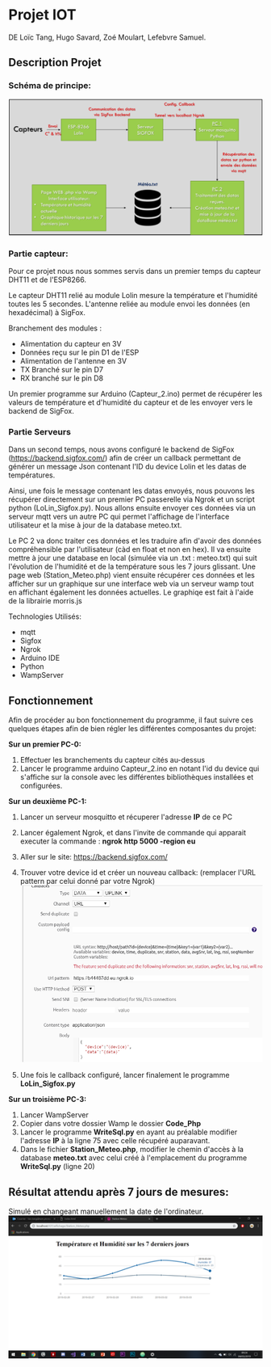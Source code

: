 Projet IOT
==

DE Loïc Tang, Hugo Savard, Zoé Moulart, Lefebvre Samuel. 


Description Projet
--
### Schéma de principe:
![figure_1](principle_scheme.png)


### Partie capteur:

Pour ce projet nous nous sommes servis dans un premier temps du capteur DHT11 et de l'ESP8266.

Le capteur DHT11 relié au module Lolin mesure la température et l'humidité toutes les 5 secondes. L'antenne reliée au module envoi les données (en hexadécimal) à SigFox.

Branchement des modules :
* Alimentation du capteur en 3V
* Données reçu sur le pin D1 de l'ESP
* Alimentation de l'antenne en 3V
* TX Branché sur le pin D7
* RX branché sur le pin D8


Un premier programme sur Arduino (Capteur_2.ino) permet de récupérer les valeurs de température et d'humidité du capteur et de les envoyer vers le backend de SigFox.

### Partie Serveurs

Dans un second temps, nous avons configuré le backend de SigFox (https://backend.sigfox.com/) afin de créer un callback permettant de générer un message Json contenant l'ID du device Lolin et les datas de températures.

Ainsi, une fois le message contenant les datas envoyés, nous pouvons les récupérer directement sur un premier PC passerelle via Ngrok et un script python (LoLin_Sigfox.py). Nous allons ensuite envoyer ces données via un serveur mqtt vers un autre PC qui permet l'affichage de l'interface utilisateur et la mise à jour de la database meteo.txt.

Le PC 2 va donc traiter ces données et les traduire afin d'avoir des données compréhensible par l'utilisateur (càd en float et non en hex).
Il va ensuite mettre à jour une database en local (simulée via un .txt : meteo.txt) qui suit l'évolution de l'humidité et de la température sous les 7 jours glissant.
Une page web (Station_Meteo.php) vient ensuite récupérer ces données et les afficher sur un graphique sur une interface web via un serveur wamp tout en affichant également les données actuelles.
Le graphiqe est fait à l'aide de la librairie morris.js

Technologies Utilisés:
- mqtt
- Sigfox
- Ngrok
- Arduino IDE
- Python
- WampServer


Fonctionnement
--

Afin de procéder au bon fonctionnement du programme, il faut suivre ces quelques étapes afin de bien régler les différentes composantes du projet:

**Sur un premier PC-0:**
1. Effectuer les branchements du capteur cités au-dessus
2. Lancer le programme arduino Capteur_2.ino en notant l'id du device qui s'affiche sur la console avec les différentes bibliothèques installées et configurées.

**Sur un deuxième PC-1:**
1. Lancer un serveur mosquitto et récuperer l'adresse **IP** de ce PC
2. Lancer également Ngrok, et dans l'invite de commande qui apparait executer la commande : **ngrok http 5000 -region eu**
3. Aller sur le site: https://backend.sigfox.com/
4. Trouver votre device id et créer un nouveau callback: (remplacer l'URL pattern par celui donné par votre Ngrok)
![fig_2.PNG](fig_2.PNG)

3. Une fois le callback configuré, lancer finalement le programme **LoLin_Sigfox.py**

**Sur un troisième PC-3:**
1. Lancer WampServer
2. Copier dans votre dossier Wamp le dossier **Code_Php**
3. Lancer le programme **WriteSql.py** en ayant au préalable modifier l'adresse **IP** à la ligne 75 avec celle récupéré auparavant.
4. Dans le fichier **Station_Meteo.php**, modifier le chemin d'accès à la database **meteo.txt** avec celui créé à l'emplacement du programme **WriteSql.py** (ligne 20)


Résultat attendu après 7 jours de mesures:
--

Simulé en changeant manuellement la date de l'ordinateur.
![fig_final.png](fig_final.png)
